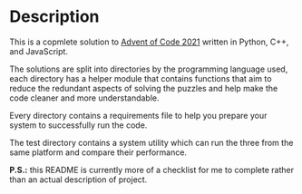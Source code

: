 # Description

This is a copmlete solution to [Advent of Code 2021](https://adventofcode.com/2021) written in Python, C++, and JavaScript.

The solutions are split into directories by the programming language used, each directory has a helper module that contains functions that aim to reduce the
redundant aspects of solving the puzzles and help make the code cleaner and more understandable. 

Every directory contains a requirements file to help you prepare your system to successfully run the code.

The test directory contains a system utility which can run the three from the same platform and compare their performance.

__P.S.:__ this README is currently more of a checklist for me to complete rather than an actual description of project.
